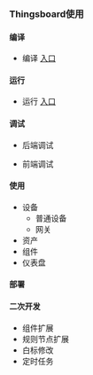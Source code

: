 ### Thingsboard使用



#### 编译

- 编译 [入口](doc/编译.md)



#### 运行

- 运行 [入口](doc/运行.md)



#### 调试

- 后端调试

- 前端调试



#### 使用
-  设备
	-  普通设备
	-  网关
-  资产
-  组件
-  仪表盘

#### 部署



#### 二次开发
- 组件扩展
- 规则节点扩展
- 白标修改
- 定时任务








